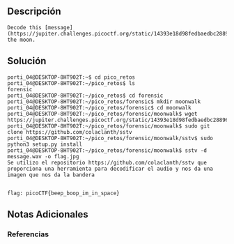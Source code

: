 ## Descripción 
```
Decode this [message](https://jupiter.challenges.picoctf.org/static/14393e18d98fedbaedbc28896d7ef31a/message.wav) from the moon.
```
[](https://github.com/armandoportillo0101/Seguridad-de-Redes/blob/main/Plantilla.md#objetivo)
## Solución
```
porti_04@DESKTOP-8HT902T:~$ cd pico_retos
porti_04@DESKTOP-8HT902T:~/pico_retos$ ls
forensic
porti_04@DESKTOP-8HT902T:~/pico_retos$ cd forensic
porti_04@DESKTOP-8HT902T:~/pico_retos/forensic$ mkdir moonwalk
porti_04@DESKTOP-8HT902T:~/pico_retos/forensic$ cd moonwalk
porti_04@DESKTOP-8HT902T:~/pico_retos/forensic/moonwalk$ wget https://jupiter.challenges.picoctf.org/static/14393e18d98fedbaedbc28896d7ef31a/message.wav
porti_04@DESKTOP-8HT902T:~/pico_retos/forensic/moonwalk$ sudo git clone https://github.com/colaclanth/sstv
porti_04@DESKTOP-8HT902T:~/pico_retos/forensic/moonwalk/sstv$ sudo python3 setup.py install
porti_04@DESKTOP-8HT902T:~/pico_retos/forensic/moonwalk$ sstv -d message.wav -o flag.jpg
Se utilizo el repositorio https://github.com/colaclanth/sstv que proporciona una herramienta para decodificar el audio y nos da una imagen que nos da la bandera


flag: picoCTF{beep_boop_im_in_space}
```
[](https://github.com/armandoportillo0101/Seguridad-de-Redes/blob/main/Plantilla.md#soluci%C3%B3n)

## Notas Adicionales

[](https://github.com/armandoportillo0101/Seguridad-de-Redes/blob/main/Plantilla.md#notas-adicionales)

### Referencias